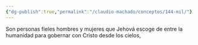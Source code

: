 ```yaml
---
{"dg-publish":true,"permalink":"/claudio-machado/conceptos/144-mil/"}
---
```


Son personas fieles hombres y mujeres que Jehová escoge de entre la humanidad para gobernar con Cristo desde los cielos, 
